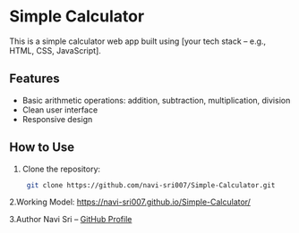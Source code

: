 # Simple Calculator

This is a simple calculator web app built using [your tech stack – e.g., HTML, CSS, JavaScript].

## Features

- Basic arithmetic operations: addition, subtraction, multiplication, division
- Clean user interface
- Responsive design

## How to Use

1. Clone the repository:
   ```bash
    git clone https://github.com/navi-sri007/Simple-Calculator.git

2.Working Model:
https://navi-sri007.github.io/Simple-Calculator/

3.Author
Navi Sri – [GitHub Profile](https://github.com/navi-sri007)
